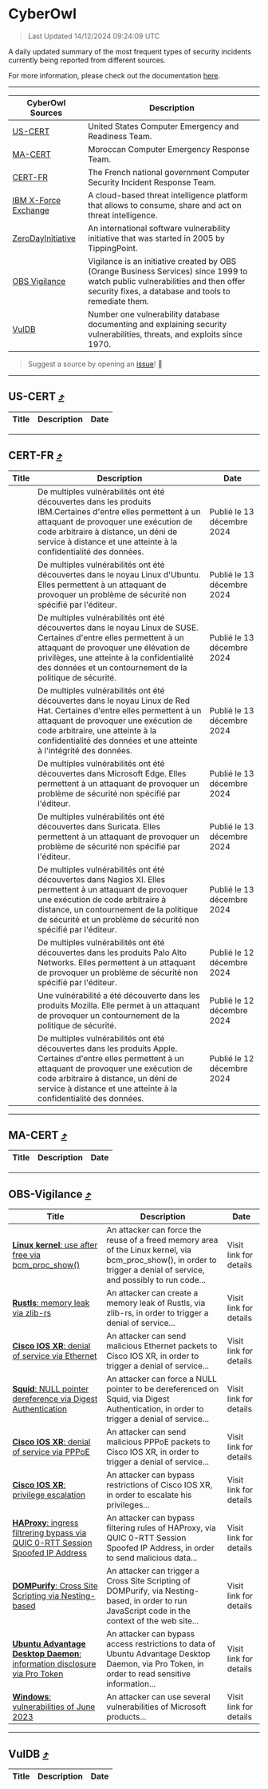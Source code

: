 
 <div id='top'></div>

# CyberOwl

 > Last Updated 14/12/2024 09:24:09 UTC
 
 A daily updated summary of the most frequent types of security incidents currently being reported from different sources.
 
 For more information, please check out the documentation [here](./docs/README.md).
 
 ---
 |CyberOwl Sources|Description|
 |---|---|
 |[US-CERT](#us-cert-arrow_heading_up)|United States Computer Emergency and Readiness Team.|
 |[MA-CERT](#ma-cert-arrow_heading_up)|Moroccan Computer Emergency Response Team.|
 |[CERT-FR](#cert-fr-arrow_heading_up)|The French national government Computer Security Incident Response Team.|
 |[IBM X-Force Exchange](#ibmcloud-arrow_heading_up)|A cloud-based threat intelligence platform that allows to consume, share and act on threat intelligence.|
 |[ZeroDayInitiative](#zerodayinitiative-arrow_heading_up)|An international software vulnerability initiative that was started in 2005 by TippingPoint.|
 |[OBS Vigilance](#obs-vigilance-arrow_heading_up)|Vigilance is an initiative created by OBS (Orange Business Services) since 1999 to watch public vulnerabilities and then offer security fixes, a database and tools to remediate them.|
 |[VulDB](#vuldb-arrow_heading_up)|Number one vulnerability database documenting and explaining security vulnerabilities, threats, and exploits since 1970.|
 
 > Suggest a source by opening an [issue](https://github.com/karimhabush/cyberowl/issues)! :raised_hands:
 ---

## US-CERT [:arrow_heading_up:](#cyberowl)

 |Title|Description|Date|
 |---|---|---|
 
 ---

## CERT-FR [:arrow_heading_up:](#cyberowl)

 |Title|Description|Date|
 |---|---|---|
 |[](https://www.cert.ssi.gouv.fr/avis/CERTFR-2024-AVI-1081/)|De multiples vulnérabilités ont été découvertes dans les produits IBM.Certaines d'entre elles permettent à un attaquant de provoquer une exécution de code arbitraire à distance, un déni de service à distance et une atteinte à la confidentialité des données.|Publié le 13 décembre 2024|
 |[](https://www.cert.ssi.gouv.fr/avis/CERTFR-2024-AVI-1080/)|De multiples vulnérabilités ont été découvertes dans le noyau Linux d'Ubuntu. Elles permettent à un attaquant de provoquer un problème de sécurité non spécifié par l'éditeur.|Publié le 13 décembre 2024|
 |[](https://www.cert.ssi.gouv.fr/avis/CERTFR-2024-AVI-1079/)|De multiples vulnérabilités ont été découvertes dans le noyau Linux de SUSE. Certaines d'entre elles permettent à un attaquant de provoquer une élévation de privilèges, une atteinte à la confidentialité des données et un contournement de la politique de sécurité.|Publié le 13 décembre 2024|
 |[](https://www.cert.ssi.gouv.fr/avis/CERTFR-2024-AVI-1078/)|De multiples vulnérabilités ont été découvertes dans le noyau Linux de Red Hat. Certaines d'entre elles permettent à un attaquant de provoquer une exécution de code arbitraire, une atteinte à la confidentialité des données et une atteinte à l'intégrité des données.|Publié le 13 décembre 2024|
 |[](https://www.cert.ssi.gouv.fr/avis/CERTFR-2024-AVI-1077/)|De multiples vulnérabilités ont été découvertes dans Microsoft Edge. Elles permettent à un attaquant de provoquer un problème de sécurité non spécifié par l'éditeur.|Publié le 13 décembre 2024|
 |[](https://www.cert.ssi.gouv.fr/avis/CERTFR-2024-AVI-1076/)|De multiples vulnérabilités ont été découvertes dans Suricata. Elles permettent à un attaquant de provoquer un problème de sécurité non spécifié par l'éditeur.|Publié le 13 décembre 2024|
 |[](https://www.cert.ssi.gouv.fr/avis/CERTFR-2024-AVI-1075/)|De multiples vulnérabilités ont été découvertes dans Nagios XI. Elles permettent à un attaquant de provoquer une exécution de code arbitraire à distance, un contournement de la politique de sécurité et un problème de sécurité non spécifié par l'éditeur.|Publié le 13 décembre 2024|
 |[](https://www.cert.ssi.gouv.fr/avis/CERTFR-2024-AVI-1074/)|De multiples vulnérabilités ont été découvertes dans les produits Palo Alto Networks. Elles permettent à un attaquant de provoquer un problème de sécurité non spécifié par l'éditeur.|Publié le 12 décembre 2024|
 |[](https://www.cert.ssi.gouv.fr/avis/CERTFR-2024-AVI-1073/)|Une vulnérabilité a été découverte dans les produits Mozilla. Elle permet à un attaquant de provoquer un contournement de la politique de sécurité.|Publié le 12 décembre 2024|
 |[](https://www.cert.ssi.gouv.fr/avis/CERTFR-2024-AVI-1072/)|De multiples vulnérabilités ont été découvertes dans les produits Apple. Certaines d'entre elles permettent à un attaquant de provoquer une exécution de code arbitraire à distance, un déni de service à distance et une atteinte à la confidentialité des données.|Publié le 12 décembre 2024|
 
 ---

## MA-CERT [:arrow_heading_up:](#cyberowl)

 |Title|Description|Date|
 |---|---|---|
 
 ---

## OBS-Vigilance [:arrow_heading_up:](#cyberowl)

 |Title|Description|Date|
 |---|---|---|
 |[<a href="https://vigilance.fr/vulnerability/Linux-kernel-use-after-free-via-bcm-proc-show-45777" class="noirorange"><b>Linux kernel</b>: use after free via bcm_proc_show()</a>](https://vigilance.fr/vulnerability/Linux-kernel-use-after-free-via-bcm-proc-show-45777)|An attacker can force the reuse of a freed memory area of the Linux kernel, via bcm_proc_show(), in order to trigger a denial of service, and possibly to run code...|Visit link for details|
 |[<a href="https://vigilance.fr/vulnerability/Rustls-memory-leak-via-zlib-rs-45776" class="noirorange"><b>Rustls</b>: memory leak via zlib-rs</a>](https://vigilance.fr/vulnerability/Rustls-memory-leak-via-zlib-rs-45776)|An attacker can create a memory leak of Rustls, via zlib-rs, in order to trigger a denial of service...|Visit link for details|
 |[<a href="https://vigilance.fr/vulnerability/Cisco-IOS-XR-denial-of-service-via-Ethernet-43776" class="noirorange"><b>Cisco IOS XR</b>: denial of service via Ethernet</a>](https://vigilance.fr/vulnerability/Cisco-IOS-XR-denial-of-service-via-Ethernet-43776)|An attacker can send malicious Ethernet packets to Cisco IOS XR, in order to trigger a denial of service...|Visit link for details|
 |[<a href="https://vigilance.fr/vulnerability/Squid-NULL-pointer-dereference-via-Digest-Authentication-45374" class="noirorange"><b>Squid</b>: NULL pointer dereference via Digest Authentication</a>](https://vigilance.fr/vulnerability/Squid-NULL-pointer-dereference-via-Digest-Authentication-45374)|An attacker can force a NULL pointer to be dereferenced on Squid, via Digest Authentication, in order to trigger a denial of service...|Visit link for details|
 |[<a href="https://vigilance.fr/vulnerability/Cisco-IOS-XR-denial-of-service-via-PPPoE-43775" class="noirorange"><b>Cisco IOS XR</b>: denial of service via PPPoE</a>](https://vigilance.fr/vulnerability/Cisco-IOS-XR-denial-of-service-via-PPPoE-43775)|An attacker can send malicious PPPoE packets to Cisco IOS XR, in order to trigger a denial of service...|Visit link for details|
 |[<a href="https://vigilance.fr/vulnerability/Cisco-IOS-XR-privilege-escalation-43774" class="noirorange"><b>Cisco IOS XR</b>: privilege escalation</a>](https://vigilance.fr/vulnerability/Cisco-IOS-XR-privilege-escalation-43774)|An attacker can bypass restrictions of Cisco IOS XR, in order to escalate his privileges...|Visit link for details|
 |[<a href="https://vigilance.fr/vulnerability/HAProxy-ingress-filtrering-bypass-via-QUIC-0-RTT-Session-Spoofed-IP-Address-45373" class="noirorange"><b>HAProxy</b>: ingress filtrering bypass via QUIC 0-RTT Session Spoofed IP Address</a>](https://vigilance.fr/vulnerability/HAProxy-ingress-filtrering-bypass-via-QUIC-0-RTT-Session-Spoofed-IP-Address-45373)|An attacker can bypass filtering rules of HAProxy, via QUIC 0-RTT Session Spoofed IP Address, in order to send malicious data...|Visit link for details|
 |[<a href="https://vigilance.fr/vulnerability/DOMPurify-Cross-Site-Scripting-via-Nesting-based-45372" class="noirorange"><b>DOMPurify</b>: Cross Site Scripting via Nesting-based</a>](https://vigilance.fr/vulnerability/DOMPurify-Cross-Site-Scripting-via-Nesting-based-45372)|An attacker can trigger a Cross Site Scripting of DOMPurify, via Nesting-based, in order to run JavaScript code in the context of the web site...|Visit link for details|
 |[<a href="https://vigilance.fr/vulnerability/Ubuntu-Advantage-Desktop-Daemon-information-disclosure-via-Pro-Token-45371" class="noirorange"><b>Ubuntu Advantage Desktop Daemon</b>: information disclosure via Pro Token</a>](https://vigilance.fr/vulnerability/Ubuntu-Advantage-Desktop-Daemon-information-disclosure-via-Pro-Token-45371)|An attacker can bypass access restrictions to data of Ubuntu Advantage Desktop Daemon, via Pro Token, in order to read sensitive information...|Visit link for details|
 |[<a href="https://vigilance.fr/vulnerability/Windows-vulnerabilities-of-June-2023-41487" class="noirorange"><b>Windows</b>: vulnerabilities of June 2023</a>](https://vigilance.fr/vulnerability/Windows-vulnerabilities-of-June-2023-41487)|An attacker can use several vulnerabilities of Microsoft products...|Visit link for details|
 
 ---

## VulDB [:arrow_heading_up:](#cyberowl)

 |Title|Description|Date|
 |---|---|---|
 